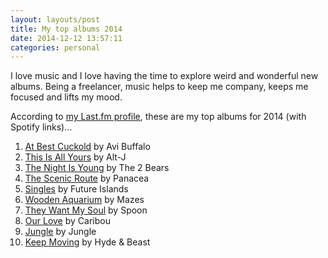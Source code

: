 ```yaml
---
layout: layouts/post 
title: My top albums 2014
date: 2014-12-12 13:57:11
categories: personal
---
```


I love music and I love having the time to explore weird and wonderful new albums. Being a freelancer, music helps to keep me company, keeps me focused and lifts my mood.

According to [my Last.fm profile][1], these are my top albums for 2014 (with Spotify links)…

<!--more-->

  1. [At Best Cuckold][2] by Avi Buffalo
  2. [This Is All Yours][3] by Alt-J
  3. [The Night Is Young][4] by The 2 Bears
  4. [The Scenic Route][5] by Panacea
  5. [Singles][6] by Future Islands
  6. [Wooden Aquarium][7] by Mazes
  7. [They Want My Soul][8] by Spoon
  8. [Our Love][9] by Caribou
  9. [Jungle][10] by Jungle
 10. [Keep Moving][11] by Hyde & Beast

 [1]: http://www.last.fm/user/benjystanton "Benjy Stanton on Last.fm"
 [2]: http://open.spotify.com/album/0bfdoENsRuAz86QNfSaMOx "At Best Cuckold on Spotify"
 [3]: http://open.spotify.com/album/6TbkWAqqY4nhQnYim61IU8 "This Is All Yours on Spotify"
 [4]: http://open.spotify.com/album/30zCWpQv7uwfBlQ9UjkqLb "The Night Is Young on Spotify"
 [5]: http://open.spotify.com/album/1iVB81BMYrXZiNtzYY3vTg "The Scenic Route on Spotify"
 [6]: http://open.spotify.com/album/1dKh4z5Aayt8FFDWjO5FDh "Singles on Spotify"
 [7]: http://open.spotify.com/album/3TQE2fU2KcyjCFutQ2dq2i "Wooden Aquarium on Spotify"
 [8]: http://open.spotify.com/album/5LOVEXnGFLMChzdUNRWRpB "They Want My Soul on Spotify"
 [9]: http://open.spotify.com/album/4jLLt8pqzGxWZ8waNX8ylJ "Our Love on Spotify"
 [10]: http://open.spotify.com/album/6IH6co1QUS7uXoyPDv0rIr "Jungle on Spotify"
 [11]: http://open.spotify.com/album/44ErjiiG1YiiRFMZQL7De2 "Keep Moving on Spotify"
